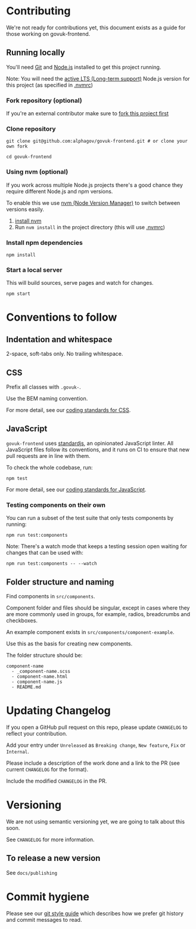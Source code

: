 # Contributing

We're not ready for contributions yet, this document exists as a guide for those working on govuk-frontend.

## Running locally

You'll need [Git](https://help.github.com/articles/set-up-git/) and [Node.js](https://nodejs.org/en/) installed to get this project running.

Note: You will need the [active LTS (Long-term support)](https://github.com/nodejs/Release#release-schedule) Node.js version for this project (as specified in [.nvmrc](./.nvmrc))

### Fork repository (optional)
If you're an external contributor make sure to [fork this project first](https://help.github.com/articles/fork-a-repo/)

### Clone repository
```
git clone git@github.com:alphagov/govuk-frontend.git # or clone your own fork

cd govuk-frontend
```

### Using nvm (optional)
If you work across multiple Node.js projects there's a good chance they require different Node.js and npm versions.

To enable this we use [nvm (Node Version Manager)](https://github.com/creationix/nvm) to switch between versions easily.

1. [install nvm](https://github.com/creationix/nvm#installation)
2. Run `nvm install` in the project directory (this will use [.nvmrc](./.nvmrc))

### Install npm dependencies
```
npm install
```

### Start a local server
This will build sources, serve pages and watch for changes.
```
npm start
```

# Conventions to follow

## Indentation and whitespace

2-space, soft-tabs only. No trailing whitespace.

## CSS

Prefix all classes with `.govuk-`.

Use the BEM naming convention.

For more detail, see our [coding standards for CSS](/docs/coding-standards/css.md).

## JavaScript

`govuk-frontend` uses [standardjs](http://standardjs.com/), an opinionated JavaScript linter.
All JavaScript files follow its conventions, and it runs on CI to ensure that new pull requests are in line with them.

To check the whole codebase, run:

    npm test

For more detail, see our [coding standards for JavaScript](/docs/coding-standards/js.md).

### Testing components on their own
You can run a subset of the test suite that only tests components by running:

    npm run test:components

Note: There's a watch mode that keeps a testing session open waiting for changes that can be used with:

    npm run test:components -- --watch

## Folder structure and naming

Find components in `src/components`.

Component folder and files should be singular, except in cases where they are more commonly used in groups, for example, radios, breadcrumbs and checkboxes.

An example component exists in `src/components/component-example`.

Use this as the basis for creating new components.

The folder structure should be:

    component-name
      - _component-name.scss
      - component-name.html
      - component-name.js
      - README.md

# Updating Changelog

If you open a GitHub pull request on this repo, please update `CHANGELOG` to reflect your contribution.

Add your entry under `Unreleased` as `Breaking change`, `New feature`, `Fix` or `Internal`.

Please include a description of the work done and a link to the PR (see current `CHANGELOG` for the format).

Include the modified `CHANGELOG` in the PR.


# Versioning

We are not using semantic versioning yet, we are going to talk about this soon.

See `CHANGELOG` for more information.

## To release a new version

See `docs/publishing`

# Commit hygiene

Please see our [git style guide](https://github.com/alphagov/styleguides/blob/master/git.md)
which describes how we prefer git history and commit messages to read.
